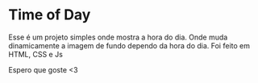 # Time of Day
Esse é um projeto simples onde mostra a hora do dia. Onde muda dinamicamente a imagem de fundo dependo da hora do dia.
Foi feito em HTML, CSS e Js

Espero que goste <3
